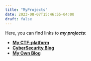 ```yaml
---
title: "MyProjects"
date: 2023-08-07T15:46:55-04:00
draft: false
---
```

Here, you can find links to ***my projects***:
<!--more-->
- [**My CTF-platform**](https://mskctf.ru/)
- [**CyberSecurity Blog**](https://t.me/zametkinfobeza)
- [**My Own Blog**](https://t.me/w1n53)
